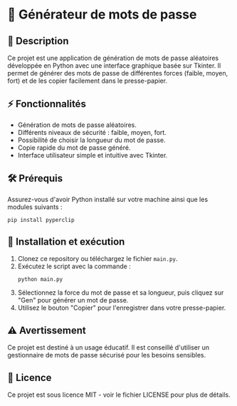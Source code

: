 # 🔑 Générateur de mots de passe

## 📜 Description

Ce projet est une application de génération de mots de passe aléatoires développée en Python avec une interface graphique basée sur Tkinter. Il permet de générer des mots de passe de différentes forces (faible, moyen, fort) et de les copier facilement dans le presse-papier.

## ⚡ Fonctionnalités

- Génération de mots de passe aléatoires.
- Différents niveaux de sécurité : faible, moyen, fort.
- Possibilité de choisir la longueur du mot de passe.
- Copie rapide du mot de passe généré.
- Interface utilisateur simple et intuitive avec Tkinter.

## 🛠️ Prérequis

Assurez-vous d'avoir Python installé sur votre machine ainsi que les modules suivants :

```
pip install pyperclip
```

## 🚀 Installation et exécution

1. Clonez ce repository ou téléchargez le fichier `main.py`.
2. Exécutez le script avec la commande :
   ```
   python main.py
   ```
3. Sélectionnez la force du mot de passe et sa longueur, puis cliquez sur "Gen" pour générer un mot de passe.
4. Utilisez le bouton "Copier" pour l'enregistrer dans votre presse-papier.

## ⚠️ Avertissement

Ce projet est destiné à un usage éducatif. Il est conseillé d'utiliser un gestionnaire de mots de passe sécurisé pour les besoins sensibles.

## 📜 Licence

Ce projet est sous licence MIT - voir le fichier LICENSE pour plus de détails.

